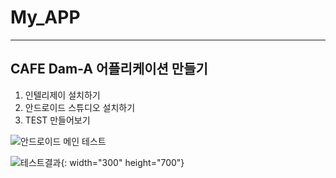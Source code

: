 # My_APP

---
## CAFE Dam-A 어플리케이션 만들기

1. 인텔리제이 설치하기
2. 안드로이드 스튜디오 설치하기
3. TEST 만들어보기  
  
  
 ![안드로이드 메인 테스트](https://user-images.githubusercontent.com/77481265/106556328-9f5ffb00-6562-11eb-9973-960153f1e852.JPG)
 
 ![테스트결과](https://user-images.githubusercontent.com/77481265/106556487-0c739080-6563-11eb-8dfe-3413a07f123b.JPG){: width="300" height="700"}
 
